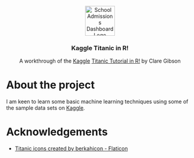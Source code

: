 <!-- HEADER -->
<br />
<div align="center">
  <a href="https://github.com/clarelgibson/kaggle-titanic-in-r">
    <img src="images/icons8-school-100.png" alt="School Admissions Dashboard Logo" height="80">
  </a>

<h3 align="center">Kaggle Titanic in R!</h3>

  <p align="center">
    A workthrough of the <a href="https://www.kaggle.com">Kaggle</a> <a href="https://www.kaggle.com/code/krist0phersmith/titanic-tutorial-in-r/notebook">Titanic Tutorial in R!</a> by Clare Gibson
  </p>
</div>

# About the project
I am keen to learn some basic machine learning techniques using some of the sample data sets on [Kaggle](https://www.kaggle.com).

# Acknowledgements
* <a href="https://www.flaticon.com/free-icons/titanic" title="titanic icons">Titanic icons created by berkahicon - Flaticon</a>
